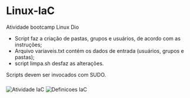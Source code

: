 # Linux-IaC

Atividade bootcamp Linux Dio

- Script faz a criação de pastas, grupos e usuários, de acordo com as instruções;
- Arquivo variaveis.txt contém os dados de entrada (usuários, grupos e pastas);
- script limpa.sh desfaz as alterações.

Scripts devem ser invocados com SUDO.

### 

![Atividade IaC](https://user-images.githubusercontent.com/38568042/186929629-d72638be-cbde-47e7-994f-5625fe9a954a.png)
![Definicoes IaC](https://user-images.githubusercontent.com/38568042/186929783-5d37f885-2611-4161-a5de-74cc599d27e2.png)
